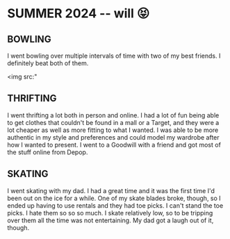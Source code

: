 # SUMMER 2024 -- will 😝

## BOWLING

I went bowling over multiple intervals of time with two of my best friends. I definitely beat both of them.

<img src:"

## THRIFTING

I went thrifting a lot both in person and online. I had a lot of fun being able to get clothes that couldn't be found in a mall or a Target, and they were a lot cheaper as well as more fitting to what I wanted. I was able to be more authentic in my style and preferences and could model my wardrobe after how I wanted to present. I went to a Goodwill with a friend and got most of the stuff online from Depop.

## SKATING

I went skating with my dad. I had a great time and it was the first time I'd been out on the ice for a while. One of my skate blades broke, though, so I ended up having to use rentals and they had toe picks. I can't stand the toe picks. I hate them so so so much. I skate relatively low, so to be tripping over them all the time was not entertaining. My dad got a laugh out of it, though.
